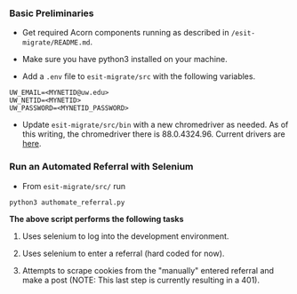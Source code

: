 ### Basic Preliminaries
- Get required Acorn components running as described in `/esit-migrate/README.md`.

- Make sure you have python3 installed on your machine.

- Add a `.env` file to `esit-migrate/src` with the following variables.

```
UW_EMAIL=<MYNETID@uw.edu>
UW_NETID=<MYNETID>
UW_PASSWORD=<MYNETID_PASSWORD>
```

- Update `esit-migrate/src/bin` with a new chromedriver as needed. As of this writing, the chromedriver there is 88.0.4324.96. Current drivers are [here](https://chromedriver.chromium.org/downloads). 

### Run an Automated Referral with Selenium

- From `esit-migrate/src/` run 

```
python3 authomate_referral.py
```

**The above script performs the following tasks**

1. Uses selenium to log into the development environment. 

2. Uses selenium to enter a referral (hard coded for now). 

3. Attempts to scrape cookies from the "manually" entered referral and make a post (NOTE: This last step is currently resulting in a 401). 
